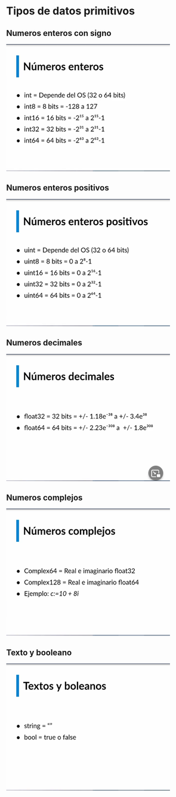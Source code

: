 # Tipos de datos primitivos

## Numeros enteros con signo

![](img/enteros.png)

## Numeros enteros positivos

![](img/enterosPositivos.png)

## Numeros decimales

![](img/decimales.png)

## Numeros complejos

![](img/numeros_complejos.png)

## Texto y booleano

![](img/texto_bolean.png)
